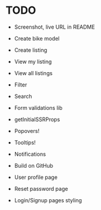 # TODO

- Screenshot, live URL in README
- Create bike model
- Create listing
- View my listing
- View all listings
- Filter
- Search

- Form validations lib
- getInitialSSRProps
- Popovers!
- Tooltips!
- Notifications
- Build on GitHub
- User profile page
- Reset password page
- Login/Signup pages styling
